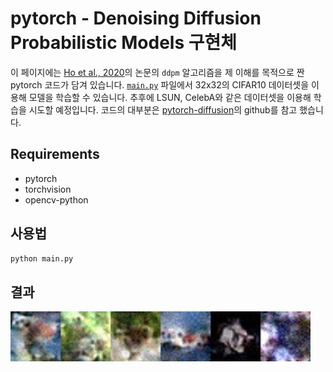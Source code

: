 # pytorch - Denoising Diffusion Probabilistic Models 구현체

이 페이지에는 [Ho et al., 2020](https://arxiv.org/abs/2006.11239)의 논문의 `ddpm` 알고리즘을 제 이해를 목적으로 짠 pytorch 코드가 담겨 있습니다. [`main.py`](./main.py) 파일에서 32x32의 CIFAR10 데이터셋을 이용해 모델을 학습할 수 있습니다. 추후에 LSUN, CelebA와 같은 데이터셋을 이용해 학습을 시도할 예정입니다.
코드의 대부분은 [pytorch-diffusion](https://github.com/awjuliani/pytorch-diffusion)의 github를 참고 했습니다. 

## Requirements
* pytorch
* torchvision
* opencv-python

## 사용법
```bash
python main.py
```

## 결과
![image](./images.jpg "result")

